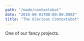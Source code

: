 ```yaml
---
path: "/made/contextubot"
date: "2018-08-01T00:00:00.000Z"
title: "The Glorious Contextubot"
---
```


One of our fancy projects.
